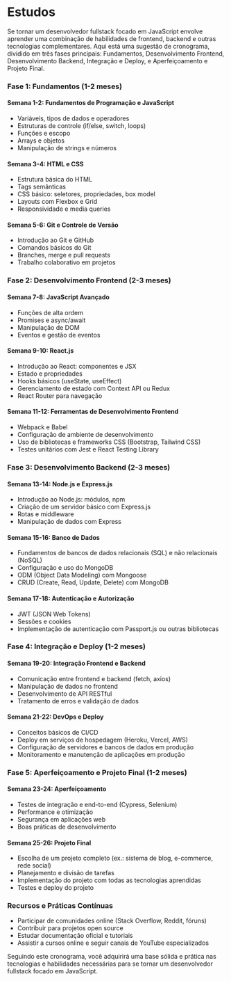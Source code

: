 # Estudos
Se tornar um desenvolvedor fullstack focado em JavaScript envolve aprender uma combinação de habilidades de frontend, backend e outras tecnologias complementares. Aqui está uma sugestão de cronograma, dividido em três fases principais: Fundamentos, Desenvolvimento Frontend, Desenvolvimento Backend, Integração e Deploy, e Aperfeiçoamento e Projeto Final.

### Fase 1: Fundamentos (1-2 meses)
#### Semana 1-2: Fundamentos de Programação e JavaScript
- Variáveis, tipos de dados e operadores
- Estruturas de controle (if/else, switch, loops)
- Funções e escopo
- Arrays e objetos
- Manipulação de strings e números

#### Semana 3-4: HTML e CSS
- Estrutura básica do HTML
- Tags semânticas
- CSS básico: seletores, propriedades, box model
- Layouts com Flexbox e Grid
- Responsividade e media queries

#### Semana 5-6: Git e Controle de Versão
- Introdução ao Git e GitHub
- Comandos básicos do Git
- Branches, merge e pull requests
- Trabalho colaborativo em projetos

### Fase 2: Desenvolvimento Frontend (2-3 meses)
#### Semana 7-8: JavaScript Avançado
- Funções de alta ordem
- Promises e async/await
- Manipulação de DOM
- Eventos e gestão de eventos

#### Semana 9-10: React.js
- Introdução ao React: componentes e JSX
- Estado e propriedades
- Hooks básicos (useState, useEffect)
- Gerenciamento de estado com Context API ou Redux
- React Router para navegação

#### Semana 11-12: Ferramentas de Desenvolvimento Frontend
- Webpack e Babel
- Configuração de ambiente de desenvolvimento
- Uso de bibliotecas e frameworks CSS (Bootstrap, Tailwind CSS)
- Testes unitários com Jest e React Testing Library

### Fase 3: Desenvolvimento Backend (2-3 meses)
#### Semana 13-14: Node.js e Express.js
- Introdução ao Node.js: módulos, npm
- Criação de um servidor básico com Express.js
- Rotas e middleware
- Manipulação de dados com Express

#### Semana 15-16: Banco de Dados
- Fundamentos de bancos de dados relacionais (SQL) e não relacionais (NoSQL)
- Configuração e uso do MongoDB
- ODM (Object Data Modeling) com Mongoose
- CRUD (Create, Read, Update, Delete) com MongoDB

#### Semana 17-18: Autenticação e Autorização
- JWT (JSON Web Tokens)
- Sessões e cookies
- Implementação de autenticação com Passport.js ou outras bibliotecas

### Fase 4: Integração e Deploy (1-2 meses)
#### Semana 19-20: Integração Frontend e Backend
- Comunicação entre frontend e backend (fetch, axios)
- Manipulação de dados no frontend
- Desenvolvimento de API RESTful
- Tratamento de erros e validação de dados

#### Semana 21-22: DevOps e Deploy
- Conceitos básicos de CI/CD
- Deploy em serviços de hospedagem (Heroku, Vercel, AWS)
- Configuração de servidores e bancos de dados em produção
- Monitoramento e manutenção de aplicações em produção

### Fase 5: Aperfeiçoamento e Projeto Final (1-2 meses)
#### Semana 23-24: Aperfeiçoamento
- Testes de integração e end-to-end (Cypress, Selenium)
- Performance e otimização
- Segurança em aplicações web
- Boas práticas de desenvolvimento

#### Semana 25-26: Projeto Final
- Escolha de um projeto completo (ex.: sistema de blog, e-commerce, rede social)
- Planejamento e divisão de tarefas
- Implementação do projeto com todas as tecnologias aprendidas
- Testes e deploy do projeto

### Recursos e Práticas Contínuas
- Participar de comunidades online (Stack Overflow, Reddit, fóruns)
- Contribuir para projetos open source
- Estudar documentação oficial e tutoriais
- Assistir a cursos online e seguir canais de YouTube especializados

Seguindo este cronograma, você adquirirá uma base sólida e prática nas tecnologias e habilidades necessárias para se tornar um desenvolvedor fullstack focado em JavaScript.
